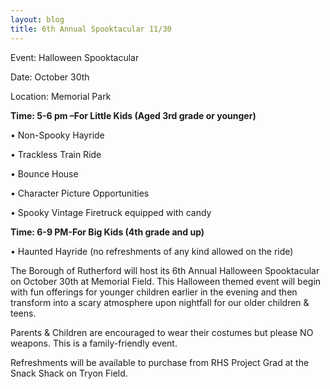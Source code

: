```yaml
---
layout: blog
title: 6th Annual Spooktacular 11/30
---
```


Event: Halloween Spooktacular

Date: October 30th

Location: Memorial Park



**Time: 5-6 pm –For Little Kids (Aged 3rd grade or younger)**

• Non-Spooky Hayride

• Trackless Train Ride

• Bounce House

• Character Picture Opportunities

• Spooky Vintage Firetruck equipped with candy

               

**Time: 6-9 PM-For Big Kids (4th grade and up)**

• Haunted Hayride (no refreshments of any kind allowed on the ride)

 

The Borough of Rutherford will host its 6th Annual Halloween Spooktacular on October 30th at Memorial Field. This Halloween themed event will begin with fun offerings for younger children earlier in the evening and then transform into a scary atmosphere upon nightfall for our older children & teens.

Parents & Children are encouraged to wear their costumes but please NO weapons. This is a family-friendly event.

Refreshments will be available to purchase from RHS Project Grad at the Snack Shack on Tryon Field.
